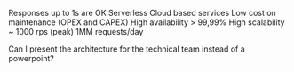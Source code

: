 Responses up to 1s are OK
Serverless
Cloud based services
Low cost on maintenance (OPEX and CAPEX)
High availability > 99,99%
High scalability  ~ 1000 rps (peak) 1MM requests/day

Can I present the architecture for the technical team instead of a powerpoint? 

